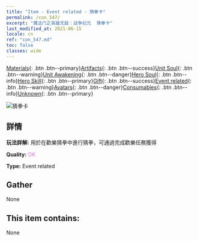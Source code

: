 ```yaml
---
title: "Item - Event related - 猜拳卡"
permalink: /con_547/
excerpt: "魔法门之英雄无敌：战争纪元  猜拳卡"
last_modified_at: 2021-06-15
locale: cn
ref: "con_547.md"
toc: false
classes: wide
---
```

 [Materials](/ItemsCN/){: .btn .btn--primary}[Artifacts](/ItemsCN/Artifacts/){: .btn .btn--success}[Unit Soul](/ItemsCN/UnitSoul/){: .btn .btn--warning}[Unit Awakening](/ItemsCN/UnitAwakening/){: .btn .btn--danger}[Hero Soul](/ItemsCN/HeroSoul/){: .btn .btn--info}[Hero Skill](/ItemsCN/HeroSkill/){: .btn .btn--primary}[Gift](/ItemsCN/Gift/){: .btn .btn--success}[Event related](/ItemsCN/Events/){: .btn .btn--warning}[Avatars](/ItemsCN/Avatars/){: .btn .btn--danger}[Consumables](/ItemsCN/Consumables/){: .btn .btn--info}[Unknown](/ItemsCN/Unknown/){: .btn .btn--primary}

 ![猜拳卡](/images/t/i_10033.png)

## 詳情
 **玩法詳解:** 用於在歡樂猜拳中進行猜拳，可通過完成歡樂任務獲得

 **Quality:** <span style="color: #DA70D6">OK</span>

 **Type:** Event related

## Gather

  None

## This item contains:

  None

